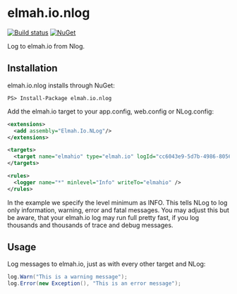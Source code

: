 # elmah.io.nlog

[![Build status](https://ci.appveyor.com/api/projects/status/gdgwwlu1j8yh7esl?svg=true)](https://ci.appveyor.com/project/ThomasArdal/elmah-io-nlog)
[![NuGet](https://img.shields.io/nuget/vpre/elmah.io.nlog.svg)](https://www.nuget.org/packages/elmah.io.nlog)

Log to elmah.io from Nlog.

## Installation
elmah.io.nlog installs through NuGet:

```
PS> Install-Package elmah.io.nlog
```

Add the elmah.io target to your app.config, web.config or NLog.config:

```xml
<extensions>
  <add assembly="Elmah.Io.NLog"/>
</extensions>

<targets>
  <target name="elmahio" type="elmah.io" logId="cc6043e9-5d7b-4986-8056-cb76d4d52e5e"/>
</targets>

<rules>
  <logger name="*" minlevel="Info" writeTo="elmahio" />
</rules>
```

In the example we specify the level minimum as INFO. This tells NLog to log only information, warning, error and fatal messages. You may adjust this but be aware, that your elmah.io log may run full pretty fast, if you log thousands and thousands of trace and debug messages.

## Usage
Log messages to elmah.io, just as with every other target and NLog:

```c#
log.Warn("This is a warning message");
log.Error(new Exception(), "This is an error message");
```
